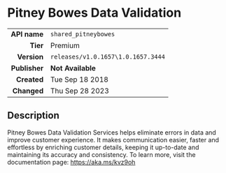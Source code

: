 # Pitney Bowes Data Validation
| | |
|-:|-|
|**API name**|`shared_pitneybowes`|
|**Tier**|Premium|
|**Version**|`releases/v1.0.1657\1.0.1657.3444`|
|**Publisher**|**Not Available**|
|**Created**|Tue Sep 18 2018|
|**Changed**|Thu Sep 28 2023|

## Description
Pitney Bowes Data Validation Services helps eliminate errors in data and improve customer experience. It makes communication easier, faster and effortless by enriching customer details, keeping it up-to-date and maintaining its accuracy and consistency. To learn more, visit the documentation page: https://aka.ms/kvz9oh
